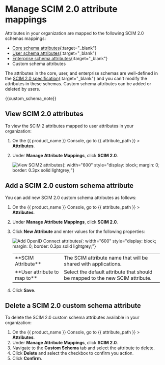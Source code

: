 # Manage SCIM 2.0 attribute mappings

Attributes in your organization are mapped to the following SCIM 2.0 schemas mappings:

- [Core schema attributes](https://datatracker.ietf.org/doc/html/rfc7643#section-3.1){:target="_blank"}
- [User schema attributes](https://datatracker.ietf.org/doc/html/rfc7643#section-4.1){:target="_blank"}
- [Enterprise schema attributes](https://datatracker.ietf.org/doc/html/rfc7643#section-4.3){:target="_blank"}
- Custom schema attributes

The attributes in the core, user, and enterprise schemas are well-defined in the [SCIM 2.0 specification](https://datatracker.ietf.org/doc/html/rfc7643){:target="_blank"} and you can't modify the attributes in these schemas. Custom schema attributes can be added or deleted by users.

{{custom_schema_note}}

## View SCIM 2.0 attributes
To view the SCIM 2 attributes mapped to user attributes in your organization:

1. On the {{ product_name }} Console, go to {{ attribute_path }} > **Attributes**.
2. Under **Manage Attribute Mappings**, click **SCIM 2.0**.

    ![View SCIM2 attributes]({{base_path}}/assets/img/guides/organization/attributes/attribute-mappings/view-scim2-attributes.png){: width="600" style="display: block; margin: 0; border: 0.3px solid lightgrey;"}

## Add a SCIM 2.0 custom schema attribute
You can add new SCIM 2.0 custom schema attributes as follows:

1. On the {{ product_name }} Console, go to {{ attribute_path }} >  **Attributes**.
2. Under **Manage Attribute Mappings**, click **SCIM 2.0**.
3. Click **New Attribute** and enter values for the following properties:

    ![Add OpenID Connect attributes]({{base_path}}/assets/img/guides/organization/attributes/attribute-mappings/add-scim2-attribute-mapping.png){: width="600" style="display: block; margin: 0; border: 0.3px solid lightgrey;"}

    <table>
          <tbody>
            <tr>
                <td>**SCIM Attribute**</td>
                <td>The SCIM attribute name that will be shared with applications.</td>
             </tr>
             <tr>
                <td>**User attribute to map to**</td>
                <td>Select the default attribute that should be mapped to the new SCIM attribute.</td>
             </tr>
          </tbody>
       </table>

4. Click **Save**.

## Delete a SCIM 2.0 custom schema attribute
To delete the SCIM 2.0 custom schema attributes available in your organization:

1. On the {{ product_name }} Console, go to {{ attribute_path }} > **Attributes**.
2. Under **Manage Attribute Mappings**, click **SCIM 2.0**.
3. Navigate to the **Custom Schema** tab and select the attribute to delete.
3. Click **Delete** and select the checkbox to confirm you action.
4. Click **Confirm**.